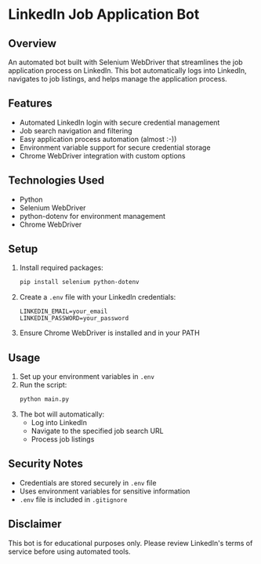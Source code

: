 # LinkedIn Job Application Bot

## Overview
An automated bot built with Selenium WebDriver that streamlines the job application process on LinkedIn. This bot automatically logs into LinkedIn, navigates to job listings, and helps manage the application process.

## Features
- Automated LinkedIn login with secure credential management
- Job search navigation and filtering
- Easy application process automation (almost :-))
- Environment variable support for secure credential storage
- Chrome WebDriver integration with custom options

## Technologies Used
- Python
- Selenium WebDriver
- python-dotenv for environment management
- Chrome WebDriver

## Setup
1. Install required packages:
   ```bash
   pip install selenium python-dotenv
   ```
2. Create a `.env` file with your LinkedIn credentials:
   ```
   LINKEDIN_EMAIL=your_email
   LINKEDIN_PASSWORD=your_password
   ```
3. Ensure Chrome WebDriver is installed and in your PATH

## Usage
1. Set up your environment variables in `.env`
2. Run the script:
   ```bash
   python main.py
   ```
3. The bot will automatically:
   - Log into LinkedIn
   - Navigate to the specified job search URL
   - Process job listings

## Security Notes
- Credentials are stored securely in `.env` file
- Uses environment variables for sensitive information
- `.env` file is included in `.gitignore`

## Disclaimer
This bot is for educational purposes only. Please review LinkedIn's terms of service before using automated tools.
